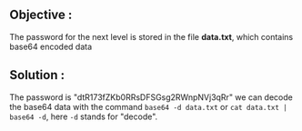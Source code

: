 ## Objective : 
The password for the next level is stored in the file **data.txt**, which contains base64 encoded data

## Solution : 
The password is "dtR173fZKb0RRsDFSGsg2RWnpNVj3qRr"
we can decode the base64 data with the command 
`base64 -d data.txt` or `cat data.txt | base64 -d`, here `-d` stands for "decode". 